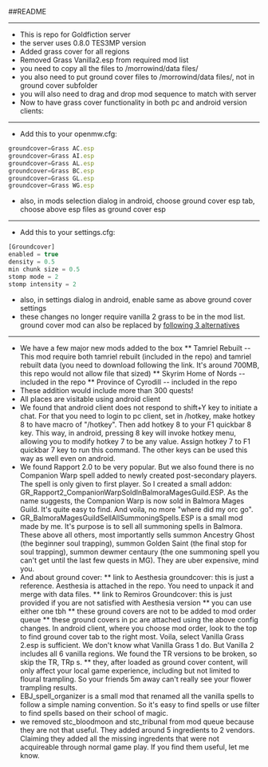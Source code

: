 ##README
***
* This is repo for Goldfiction server
* the server uses 0.8.0 TES3MP version
* Added grass cover for all regions
* Removed Grass Vanilla2.esp from required mod list
* you need to copy all the files to /morrowind/data files/
* you also need to put ground cover files to /morrowind/data files/, not in ground cover subfolder
* you will also need to drag and drop mod sequence to match with server
* Now to have grass cover functionality in both pc and android version clients:
---
* Add this to your openmw.cfg:
```js
groundcover=Grass AC.esp
groundcover=Grass AI.esp
groundcover=Grass AL.esp
groundcover=Grass BC.esp
groundcover=Grass GL.esp
groundcover=Grass WG.esp
```
* also, in mods selection dialog in android, choose ground cover esp tab, choose above esp files as ground cover esp
---
* Add this to your settings.cfg:
```js
[Groundcover]
enabled = true
density = 0.5
min chunk size = 0.5
stomp mode = 2
stomp intensity = 2
```
* also, in settings dialog in android, enable same as above ground cover settings
* these changes no longer require vanilla 2 grass to be in the mod list. ground cover mod can also be replaced by [following 3 alternatives](https://modding-openmw.com/lists/total-overhaul/#total-overhaul-groundcover) 
----
* We have a few major new mods added to the box
** Tamriel Rebuilt  --  This mod require both tamriel rebuilt (included in the repo) and tamriel rebuilt data (you need to download following the link. It's around 700MB, this repo would not allow file that sized)
** Skyrim Home of Nords  --  included in the repo
** Province of Cyrodill  --  included in the repo
* These addition would include more than 300 quests!
* All places are visitable using android client
* We found that android client does not respond to shift+Y key to initiate a chat. For that you need to login to pc client, set in /hotkey, make hotkey 8 to have macro of "/hotkey". Then add hotkey 8 to your F1 quickbar 8 key. This way, in android, pressing 8 key will invoke hotkey menu, allowing you to modify hotkey 7 to be any value. Assign hotkey 7 to F1 quickbar 7 key to run this command. The other keys can be used this way as well even on android.
* We found Rapport 2.0 to be very popular. But we also found there is no Companion Warp spell added to newly created post-secondary players. The spell is only given to first player. So I created a small addon: GR_Rapport2_CompanionWarpSoldInBalmoraMagesGuild.ESP. As the name suggests, the Companion Warp is now sold in Balmora Mages Guild. It's quite easy to find. And voila, no more "where did my orc go".
* GR_BalmoraMagesGuildSellAllSummoningSpells.ESP is a small mod made by me. It's purpose is to sell all summoning spells in Balmora. These above all others, most importantly sells summon Ancestry Ghost (the beginner soul trapping), summon Golden Saint (the final stop for soul trapping), summon dewmer centaury (the one summoning spell you can't get until the last few quests in MG). They are uber expensive, mind you.
* And about ground cover:
** link to Aesthesia groundcover: this is just a reference. Aesthesia is attached in the repo. You need to unpack it and merge with data files.
** link to Remiros Groundcover: this is just provided if you are not satisfied with Aesthesia version
** you can use either one tbh
** these ground covers are not to be added to mod order queue
** these ground covers in pc are attached using the above config changes. In android client, where you choose mod order, look to the top to find ground cover tab to the right most. Voila, select Vanilla Grass 2.esp is sufficient. We don't  know what Vanilla Grass 1 do. But Vanilla 2 includes all 6 vanilla regions. We found the TR versions to be broken, so skip the TR, TRp s.
** they, after loaded as ground cover content, will only affect your local game experience, including but not limited to floural trampling. So your friends 5m away can't really see your flower trampling results.
* EBJ_spell_organizer is a small mod that renamed all the vanilla spells to follow a simple naming convention. So it's easy to find spells or use filter to find spells based on their school of magic.
* we removed stc_bloodmoon and stc_tribunal from mod queue because they are not that useful. They added around 5 ingredients to 2 vendors. Claiming they added all the missing ingredents that were not acquireable through normal game play. If you find them useful, let me know.



